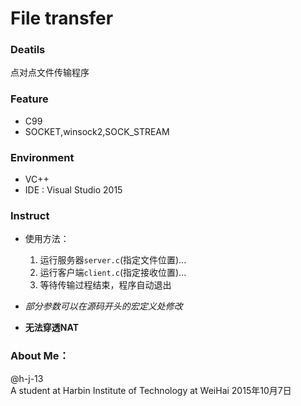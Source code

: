 # File transfer

### Deatils
点对点文件传输程序

### Feature
* C99
* SOCKET,winsock2,SOCK_STREAM

### Environment 
* VC++
* IDE : Visual Studio 2015

### Instruct
* 使用方法：
    1. 运行服务器```server.c```(指定文件位置)...
    2. 运行客户端```client.c```(指定接收位置)...
    3. 等待传输过程结束，程序自动退出

* *部分参数可以在源码开头的宏定义处修改*
* **无法穿透NAT**   

### About Me：
@h-j-13      
A student at Harbin Institute of Technology at WeiHai
2015年10月7日
